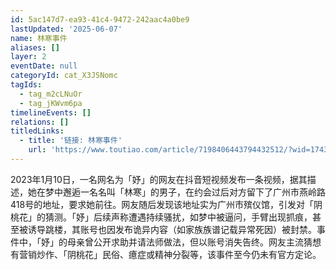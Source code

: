 ```yaml
---
id: 5ac147d7-ea93-41c4-9472-242aac4a0be9
lastUpdated: '2025-06-07'
name: 林寒事件
aliases: []
layer: 2
eventDate: null
categoryId: cat_X3JSNomc
tagIds:
  - tag_m2cLNuOr
  - tag_jKWvm6pa
timelineEvents: []
relations: []
titledLinks:
  - title: '链接: 林寒事件'
    url: 'https://www.toutiao.com/article/7198406443794432512/?wid=1743323659590'
---
```

2023年1月10日，一名网名为「妤」的网友在抖音短视频发布一条视频，据其描述，她在梦中邂逅一名名叫「林寒」的男子，在约会过后对方留下了广州市燕岭路418号的地址，要求她前往。网友随后发现该地址实为广州市殡仪馆，引发对「阴桃花」的猜测。「妤」后续声称遭遇持续骚扰，如梦中被逼问，手臂出现抓痕，甚至被诱导跳楼，其账号也因发布诡异内容（如家族族谱记载异常死因）被封禁。事件中，「妤」的母亲曾公开求助并请法师做法，但以账号消失告终。网友主流猜想有营销炒作、「阴桃花」民俗、癔症或精神分裂等，该事件至今仍未有官方定论。
